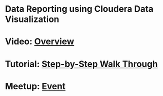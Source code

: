 # Data Reporting using Cloudera Data Visualization

<DESCRIPTION>

# Video: [Overview](https://bcove.video/3rj8SBE)

# Tutorial: [Step-by-Step Walk Through](https://www.cloudera.com/tutorials/data-reporting-using-cloudera-data-visualization.html?utm_source=mktg-community&utm_medium=github)


# Meetup: [Event](https://www.meetup.com/futureofdata-austin/events/277025681/)
